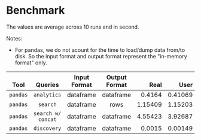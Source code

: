 Benchmark
==

The values are average across 10 runs and in second.

Notes:
* For pandas, we do not acount for the time to load/dump data from/to disk. So the input format and output format represent the "in-memory format" only.

|**<br>Tool**|**<br>Queries**|**Input<br>Format**|**Output<br>Format**|**<br>Real**|**<br>User**|**<br>Sys**|
|:----------:|:---------------:|:-----------------:|:------------------:|-----------:|-----------:|----------:|
| `pandas` | `analytics` | dataframe | dataframe | 0.4164 | 0.41069 | 0.00563 |
| `pandas` | `search` | dataframe | rows | 1.15409 | 1.15203 | 0.00147 |
| `pandas` | `search w/ concat` | dataframe | dataframe | 4.55423 | 3.92687 | 0.62559 |
| `pandas` | `discovery` | dataframe | dataframe | 0.0015 | 0.00149 | 0.00001 |


